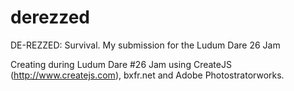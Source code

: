 derezzed
========

DE-REZZED: Survival. My submission for the Ludum Dare 26 Jam

Creating during Ludum Dare #26 Jam using CreateJS (http://www.createjs.com), bxfr.net and Adobe Photostratorworks.
